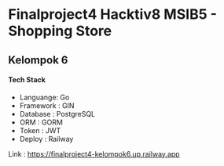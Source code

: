 # Finalproject4 Hacktiv8 MSIB5 - Shopping Store
## Kelompok 6
#### Tech Stack
- Languange: Go
- Framework : GIN
- Database : PostgreSQL
- ORM : GORM
- Token : JWT
- Deploy : Railway

Link : https://finalproject4-kelompok6.up.railway.app

  
